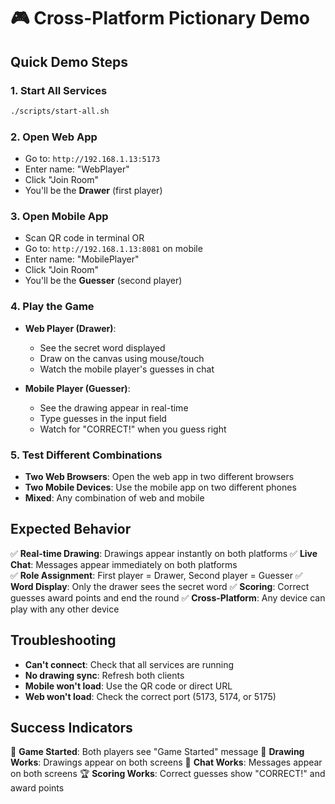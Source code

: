 # 🎮 Cross-Platform Pictionary Demo

## Quick Demo Steps

### 1. Start All Services
```bash
./scripts/start-all.sh
```

### 2. Open Web App
- Go to: `http://192.168.1.13:5173`
- Enter name: "WebPlayer"
- Click "Join Room"
- You'll be the **Drawer** (first player)

### 3. Open Mobile App
- Scan QR code in terminal OR
- Go to: `http://192.168.1.13:8081` on mobile
- Enter name: "MobilePlayer" 
- Click "Join Room"
- You'll be the **Guesser** (second player)

### 4. Play the Game
- **Web Player (Drawer)**:
  - See the secret word displayed
  - Draw on the canvas using mouse/touch
  - Watch the mobile player's guesses in chat

- **Mobile Player (Guesser)**:
  - See the drawing appear in real-time
  - Type guesses in the input field
  - Watch for "CORRECT!" when you guess right

### 5. Test Different Combinations
- **Two Web Browsers**: Open the web app in two different browsers
- **Two Mobile Devices**: Use the mobile app on two different phones
- **Mixed**: Any combination of web and mobile

## Expected Behavior

✅ **Real-time Drawing**: Drawings appear instantly on both platforms
✅ **Live Chat**: Messages appear immediately on both platforms  
✅ **Role Assignment**: First player = Drawer, Second player = Guesser
✅ **Word Display**: Only the drawer sees the secret word
✅ **Scoring**: Correct guesses award points and end the round
✅ **Cross-Platform**: Any device can play with any other device

## Troubleshooting

- **Can't connect**: Check that all services are running
- **No drawing sync**: Refresh both clients
- **Mobile won't load**: Use the QR code or direct URL
- **Web won't load**: Check the correct port (5173, 5174, or 5175)

## Success Indicators

🎉 **Game Started**: Both players see "Game Started" message
🎨 **Drawing Works**: Drawings appear on both screens
💬 **Chat Works**: Messages appear on both screens
🏆 **Scoring Works**: Correct guesses show "CORRECT!" and award points
